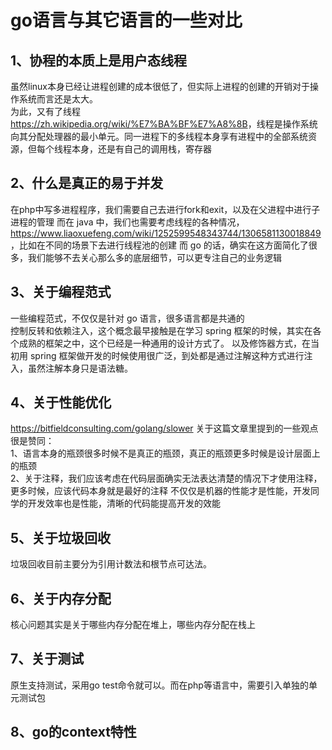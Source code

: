 # go语言与其它语言的一些对比
## 1、协程的本质上是用户态线程
虽然linux本身已经让进程创建的成本很低了，但实际上进程的创建的开销对于操作系统而言还是太大。  
为此，又有了线程<https://zh.wikipedia.org/wiki/%E7%BA%BF%E7%A8%8B>，线程是操作系统向其分配处理器的最小单元。同一进程下的多线程本身享有进程中的全部系统资源，但每个线程本身，还是有自己的调用栈，寄存器
## 2、什么是真正的易于并发
在php中写多进程程序，我们需要自己去进行fork和exit，以及在父进程中进行子进程的管理
而在 java 中，我们也需要考虑线程的各种情况，<https://www.liaoxuefeng.com/wiki/1252599548343744/1306581130018849>，比如在不同的场景下去进行线程池的创建
而 go 的话，确实在这方面简化了很多，我们能够不去关心那么多的底层细节，可以更专注自己的业务逻辑
## 3、关于编程范式
一些编程范式，不仅仅是针对 go 语言，很多语言都是共通的  
控制反转和依赖注入，这个概念最早接触是在学习 spring 框架的时候，其实在各个成熟的框架之中，这个已经是一种通用的设计方式了。
以及修饰器方式，在当初用 spring 框架做开发的时候使用很广泛，到处都是通过注解这种方式进行注入，虽然注解本身只是语法糖。
## 4、关于性能优化
<https://bitfieldconsulting.com/golang/slower>
关于这篇文章里提到的一些观点很是赞同：  
1、语言本身的瓶颈很多时候不是真正的瓶颈，真正的瓶颈更多时候是设计层面上的瓶颈  
2、关于注释，我们应该考虑在代码层面确实无法表达清楚的情况下才使用注释，更多时候，应该代码本身就是最好的注释
不仅仅是机器的性能才是性能，开发同学的开发效率也是性能，清晰的代码能提高开发的效能 
## 5、关于垃圾回收
垃圾回收目前主要分为引用计数法和根节点可达法。
## 6、关于内存分配
核心问题其实是关于哪些内存分配在堆上，哪些内存分配在栈上
## 7、关于测试
原生支持测试，采用go test命令就可以。而在php等语言中，需要引入单独的单元测试包
## 8、go的context特性


